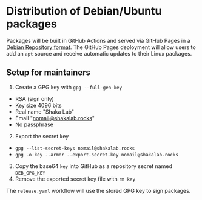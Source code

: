 # Distribution of Debian/Ubuntu packages

Packages will be built in GitHub Actions and served via GitHub Pages in a
[Debian Repository format](https://wiki.debian.org/DebianRepository).
The GitHub Pages deployment will allow users to add an `apt` source and receive
automatic updates to their Linux packages.


## Setup for maintainers

1. Create a GPG key with `gpg --full-gen-key`
 - RSA (sign only)
 - Key size 4096 bits
 - Real name "Shaka Lab"
 - Email "nomail@shakalab.rocks"
 - No passphrase
2. Export the secret key
 - `gpg --list-secret-keys nomail@shakalab.rocks`
 - `gpg -o key --armor --export-secret-key nomail@shakalab.rocks`
3. Copy the base64 `key` into GitHub as a repository secret named `DEB_GPG_KEY`
4. Remove the exported secret key file with `rm key`

The `release.yaml` workflow will use the stored GPG key to sign packages.
